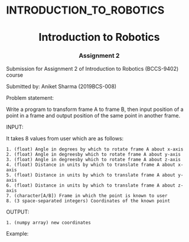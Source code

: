 # INTRODUCTION_TO_ROBOTICS
<h1 align="center">Introduction to Robotics</h1>

<h3 align="center">Assignment 2</h3>

Submission for Assignment 2 of Introduction to Robotics (BCCS-9402) course

Submitted by: Aniket Sharma (2019BCS-008)

Problem statement:

Write a program to transform frame A to frame B, then input position of a point in a frame and output position of the same point in another frame.

INPUT:

It takes 8 values from user which are as follows:

    1. (float) Angle in degrees by which to rotate frame A about x-axis
    2. (float) Angle in degreesby which to rotate frame A about y-axis
    3. (float) Angle in degreesby which to rotate frame A about z-axis
    4. (float) Distance in units by which to translate frame A about x-axis
    5. (float) Distance in units by which to translate frame A about y-axis
    6. (float) Distance in units by which to translate frame A about z-axis
    7. (character[A/B]) Frame in which the point is known to user
    8. (3 space-separated integers) Coordinates of the known point

OUTPUT:

    1. (numpy array) new coordinates

Example:
<img src="">
